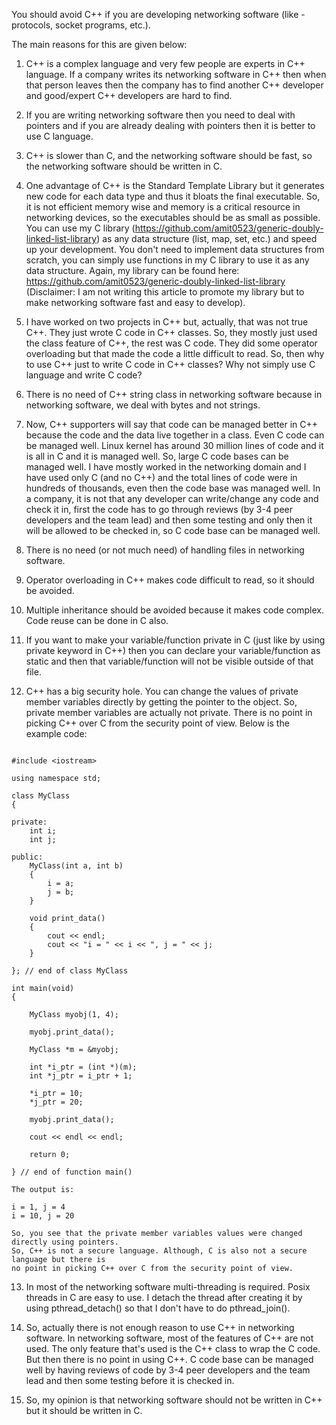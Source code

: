 You should avoid C++ if you are developing networking software (like - protocols, socket programs, etc.).

The main reasons for this are given below:

1. C++ is a complex language and very few people are experts in C++ language. If a company writes its networking software in C++ then when that person leaves then the company has to find another C++ developer and good/expert C++ developers are hard to find.

2. If you are writing networking software then you need to deal with pointers and if you are already dealing with pointers then it is better to use C language.

3. C++ is slower than C, and the networking software should be fast, so the networking software should be written in C.

4. One advantage of C++ is the Standard Template Library but it generates new code for each data type and thus it bloats the final executable. So, it is not efficient memory wise and memory is a critical resource in networking devices, so the executables should be as small as possible. You can use my C library (https://github.com/amit0523/generic-doubly-linked-list-library) as any data structure (list, map, set, etc.) and speed up your development. You don't need to implement data structures from scratch, you can simply use functions in my C library to use it as any data structure. Again, my library can be found here: https://github.com/amit0523/generic-doubly-linked-list-library (Disclaimer: I am not writing this article to promote my library but to make networking software fast and easy to develop).

5. I have worked on two projects in C++ but, actually, that was not true C++. They just wrote C code in C++ classes. So, they mostly just used the class feature of C++, the rest was C code. They did some operator overloading but that made the code a little difficult to read. So, then why to use C++ just to write C code in C++ classes? Why not simply use C language and write C code?

6. There is no need of C++ string class in networking software because in networking software, we deal with bytes and not strings.

7. Now, C++ supporters will say that code can be managed better in C++ because the code and the data live together in a class. Even C code can be managed well. Linux kernel has around 30 million lines of code and it is all in C and it is managed well. So, large C code bases can be managed well. I have mostly worked in the networking domain and I have used only C (and no C++) and the total lines of code were in hundreds of thousands, even then the code base was managed well. In a company, it is not that any developer can write/change any code and check it in, first the code has to go through reviews (by 3-4 peer developers and the team lead) and then some testing and only then it will be allowed to be checked in, so C code base can be managed well.

8. There is no need (or not much need) of handling files in networking software.

9. Operator overloading in C++ makes code difficult to read, so it should be avoided.

10. Multiple inheritance should be avoided because it makes code complex. Code reuse can be done in C also.

11. If you want to make your variable/function private in C (just like by using private keyword in C++) then you can declare your variable/function as static and then that variable/function will not be visible outside of that file.

12. C++ has a big security hole. You can change the values of private member variables directly by getting the pointer to the object. So, private member variables are actually not private. There is no point in picking C++ over C from the security point of view. Below is the example code:
```

#include <iostream>

using namespace std;

class MyClass
{

private:
    int i;
    int j;

public:
    MyClass(int a, int b)
    {
        i = a;
        j = b;
    }

    void print_data()
    {
        cout << endl;
        cout << "i = " << i << ", j = " << j;
    }

}; // end of class MyClass

int main(void)
{

    MyClass myobj(1, 4);

    myobj.print_data();

    MyClass *m = &myobj;
    
    int *i_ptr = (int *)(m);
    int *j_ptr = i_ptr + 1;

    *i_ptr = 10;
    *j_ptr = 20;

    myobj.print_data();

    cout << endl << endl;

    return 0;

} // end of function main()

The output is:

i = 1, j = 4
i = 10, j = 20

So, you see that the private member variables values were changed directly using pointers.
So, C++ is not a secure language. Although, C is also not a secure language but there is
no point in picking C++ over C from the security point of view.

```

13. In most of the networking software multi-threading is required. Posix threads in C are easy to use. I detach the thread after creating it by using pthread_detach() so that I don't have to do pthread_join().

14. So, actually there is not enough reason to use C++ in networking software. In networking software, most of the features of C++ are not used. The only feature that's used is the C++ class to wrap the C code. But then there is no point in using C++. C code base can be managed well by having reviews of code by 3-4 peer developers and the team lead and then some testing before it is checked in.

15. So, my opinion is that networking software should not be written in C++ but it should be written in C.
